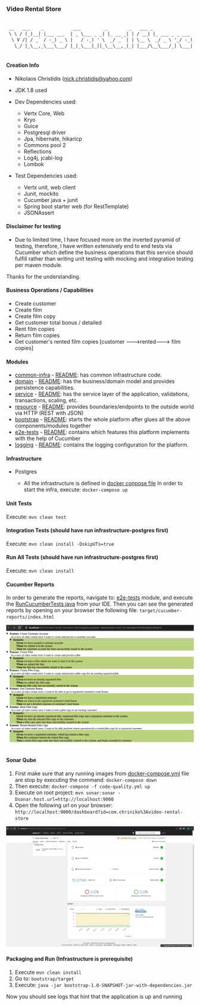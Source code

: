 ### Video Rental Store

```text

 __   ___    _           ___         _        _   ___ _               
 \ \ / (_)__| |___ ___  | _ \___ _ _| |_ __ _| | / __| |_ ___ _ _ ___ 
  \ V /| / _` / -_) _ \ |   / -_) ' \  _/ _` | | \__ \  _/ _ \ '_/ -_)
   \_/ |_\__,_\___\___/ |_|_\___|_||_\__\__,_|_| |___/\__\___/_| \___|
                                                                      

```

#### Creation Info
* Nikolaos Christidis (nick.christidis@yahoo.com)
* JDK 1.8 used

* Dev Dependencies used:
    * Vertx Core, Web
    * Kryo
    * Guice
    * Postgresql driver
    * Jpa, hibernate, hikaricp
    * Commons pool 2
    * Reflections
    * Log4j, jcabi-log
    * Lombok
    
* Test Dependencies used:
    * Vertx unit, web client
    * Junit, mockito
    * Cucumber java + junit
    * Spring boot starter web (for RestTemplate)
    * JSONAssert

#### Disclaimer for testing
* Due to limited time, I have focused more on the inverted pyramid of testing, therefore, I have written extensively end to end
tests via Cucumber which define the business operations that this service should fulfill rather than writing unit testing with mocking and
integration testing per maven module.

Thanks for the understanding.


#### Business Operations / Capabilities
* Create customer
* Create film
* Create film copy
* Get customer total bonus / detailed
* Rent film copies
* Return film copies
* Get customer's rented film copies [customer --->rented---> film copies]


#### Modules
* [common-infra](common-infra) - [README](common-infra/README.md): has common infrastructure code.
* [domain](domain) - [README](domain/README.md): has the business/domain model and provides persistence capabilities.
* [service](service) - [README](service/README.md): has the service layer of the application, validations, transactions, scaling, etc.
* [resource](resource) - [README](resource/README.md): provides boundaries/endpoints to the outside world via HTTP (REST with JSON)
* [bootstrap](bootstrap) - [README](bootstrap/README.md): starts the whole platform after glues all the above components/modules together
* [e2e-tests](e2e-tests) - [README](e2e-tests/README.md): contains which features this platform implements with the help of Cucumber
* [logging](logging) - [README](logging/README.md): contains the logging configuration for the platform.


#### Infrastructure
* Postgres

    * All the infrastructure is defined in [docker conpose file](docker-compose.yml)
      In order to start the infra, execute: `docker-compose up`


#### Unit Tests
Execute: `mvn clean test`


#### Integration Tests (should have run infrastructure-postgres first)
Execute: `mvn clean install -DskipUTs=true`


#### Run All Tests (should have run infrastructure-postgres first)
Execute: `mvn clean install`


#### Cucumber Reports
In order to generate the reports, navigate to: [e2e-tests](e2e-tests) module, and execute the [RunCucumberTests.java](e2e-tests/src/test/java/com/chriniko/e2e/RunCucumberTests.java) from your IDE.
Then you can see the generated reports by opening on your browser the following file: `target/cucumber-reports/index.html`

![Icon](e2e-tests/screenshot.png)


#### Sonar Qube
1) First make sure that any running images from [docker-compose.yml](docker-compose.yml) file are stop by executing the command: `docker-compose down`
2) Then execute: `docker-compose -f code-quality.yml up`
3) Execute on root project: `mvn sonar:sonar -Dsonar.host.url=http://localhost:9000`
4) Open the following url on your browser: `http://localhost:9000/dashboard?id=com.chriniko%3Avideo-rental-store`

![Icon](code_quality.png)


#### Packaging and Run (Infrastructure is prerequisite)
1) Execute `mvn clean install`
2) Go to: `bootstrap/target`
3) Execute: `java -jar bootstrap-1.0-SNAPSHOT-jar-with-dependencies.jar`

Now you should see logs that hint that the application is up and running


